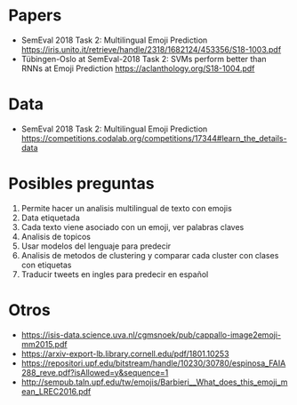 # Papers
* SemEval 2018 Task 2: Multilingual Emoji Prediction https://iris.unito.it/retrieve/handle/2318/1682124/453356/S18-1003.pdf
* Tübingen-Oslo at SemEval-2018 Task 2: SVMs perform better than RNNs at Emoji Prediction https://aclanthology.org/S18-1004.pdf

# Data
* SemEval 2018 Task 2: Multilingual Emoji Prediction https://competitions.codalab.org/competitions/17344#learn_the_details-data

# Posibles preguntas
1. Permite hacer un analisis multilingual de texto con emojis
2. Data etiquetada
3. Cada texto viene asociado con un emoji, ver palabras claves
4. Analisis de topicos
5. Usar modelos del lenguaje para predecir
6. Analisis de metodos de clustering y comparar cada cluster con clases con etiquetas
7. Traducir tweets en ingles para predecir en español

# Otros

* https://isis-data.science.uva.nl/cgmsnoek/pub/cappallo-image2emoji-mm2015.pdf
* https://arxiv-export-lb.library.cornell.edu/pdf/1801.10253
* https://repositori.upf.edu/bitstream/handle/10230/30780/espinosa_FAIA288_reve.pdf?isAllowed=y&sequence=1
* http://sempub.taln.upf.edu/tw/emojis/Barbieri__What_does_this_emoji_mean_LREC2016.pdf
